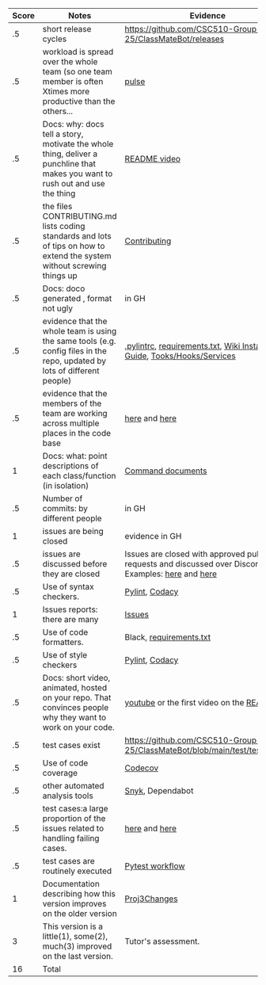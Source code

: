 |Score|Notes| Evidence|
|-|-----|---------|
|.5| short release cycles| https://github.com/CSC510-Group-25/ClassMateBot/releases |
|.5| workload is spread over the whole team (so one team member is often Xtimes more productive than the others...| [pulse](https://github.com/CSC510-Group-25/ClassMateBot/pulse) |
|.5|Docs: why: docs tell a story, motivate the whole thing, deliver a punchline that makes you want to rush out and use the thing | [README video](https://github.com/CSC510-Group-25/ClassMateBot/blob/main/README.md)|
|.5|the files CONTRIBUTING.md lists coding standards and lots of tips on how to extend the system without screwing things up  | [Contributing](https://github.com/CSC510-Group-25/ClassMateBot/blob/main/CONTRIBUTING.md) |
|.5|Docs: doco generated , format not ugly  | in GH |
|.5|evidence that the whole team is using the same tools (e.g. config files in the repo, updated by lots of different people) | [.pylintrc](https://github.com/CSC510-Group-25/ClassMateBot/blob/main/.pylintrc), [requirements.txt](https://github.com/CSC510-Group-25/ClassMateBot/blob/main/requirements.txt), [Wiki Installation Guide](https://github.com/CSC510-Group-25/ClassMateBot/wiki/Setup-&-Installation-guide), [Tooks/Hooks/Services](https://github.com/CSC510-Group-25/ClassMateBot/wiki/Tools,-Hooks,-and-Services) |
|.5|evidence that the members of the team are working across multiple places in the code base | [here](https://github.com/CSC510-Group-25/ClassMateBot/branches/active) and [here](https://github.com/CSC510-Group-25/ClassMateBot/commits/main)|
|1|Docs: what: point descriptions of each class/function (in isolation)  | [Command documents](https://github.com/CSC510-Group-25/ClassMateBot/tree/main/docs) |
|.5|Number of commits: by different people  | in GH|
|1|issues are being closed | evidence in GH|
|.5|issues are discussed before they are closed | Issues are closed with approved pull requests and discussed over Discord. Examples: [here](https://github.com/CSC510-Group-25/ClassMateBot/issues/122) and [here](https://github.com/CSC510-Group-25/ClassMateBot/issues/103) |
|.5|Use of syntax checkers. | [Pylint](https://github.com/CSC510-Group-25/ClassMateBot/blob/main/.github/workflows/pylint.yml), [Codacy](https://app.codacy.com/gh/CSC510-Group-25/ClassMateBot/dashboard) |
|1|Issues reports: there are many  | [Issues](https://github.com/CSC510-Group-25/ClassMateBot/issues) |
|.5|Use of code formatters. | Black, [requirements.txt](https://github.com/CSC510-Group-25/ClassMateBot/blob/main/requirements.txt) |
|.5|Use of style checkers | [Pylint](https://github.com/CSC510-Group-25/ClassMateBot/blob/main/.github/workflows/pylint.yml), [Codacy](https://app.codacy.com/gh/CSC510-Group-25/ClassMateBot/dashboard) |
|.5|Docs: short video, animated, hosted on your repo. That convinces people why they want to work on your code. | [youtube](https://www.youtube.com/watch?v=KBBqUkOTuSo) or the first video on the [README](https://github.com/CSC510-Group-25/ClassMateBot/blob/main/README.md)|
|.5|test cases exist  | https://github.com/CSC510-Group-25/ClassMateBot/blob/main/test/test_bot.py |
|.5|Use of code coverage  | [Codecov](https://github.com/CSC510-Group-25/ClassMateBot/actions/workflows/codeql-analysis.yml) |
|.5|other automated analysis tools  | [Snyk](https://github.com/CSC510-Group-25/ClassMateBot/pull/120), Dependabot |
|.5|test cases:a large proportion of the issues related to handling failing cases. | [here](https://github.com/CSC510-Group-25/ClassMateBot/issues?q=label%3Atest+) and [here](https://github.com/CSC510-Group-25/ClassMateBot/issues?q=label%3Abug+is%3Aclosed) |
|.5|test cases are routinely executed | [Pytest workflow](https://github.com/CSC510-Group-25/ClassMateBot/actions/workflows/pytest.yml) |
|1|Documentation describing how this version improves on the older version| [Proj3Changes](https://github.com/CSC510-Group-25/ClassMateBot/blob/main/docs/Project3Changes.md) |
|3|This version is a little(1), some(2), much(3) improved on the last version.|Tutor's assessment.| 
|16| Total|
